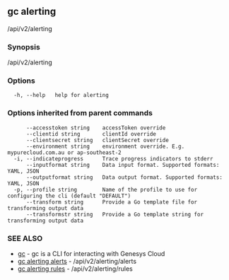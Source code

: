 ## gc alerting

/api/v2/alerting

### Synopsis

/api/v2/alerting

### Options

```
  -h, --help   help for alerting
```

### Options inherited from parent commands

```
      --accesstoken string    accessToken override
      --clientid string       clientId override
      --clientsecret string   clientSecret override
      --environment string    environment override. E.g. mypurecloud.com.au or ap-southeast-2
  -i, --indicateprogress      Trace progress indicators to stderr
      --inputformat string    Data input format. Supported formats: YAML, JSON
      --outputformat string   Data output format. Supported formats: YAML, JSON
  -p, --profile string        Name of the profile to use for configuring the cli (default "DEFAULT")
      --transform string      Provide a Go template file for transforming output data
      --transformstr string   Provide a Go template string for transforming output data
```

### SEE ALSO

* [gc](gc.html)	 - gc is a CLI for interacting with Genesys Cloud
* [gc alerting alerts](gc_alerting_alerts.html)	 - /api/v2/alerting/alerts
* [gc alerting rules](gc_alerting_rules.html)	 - /api/v2/alerting/rules


